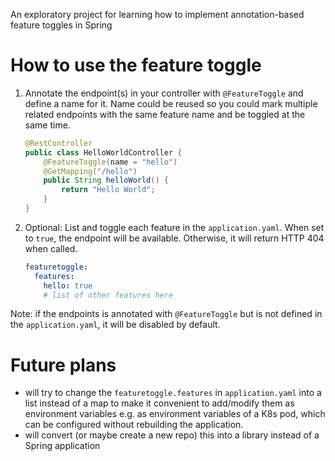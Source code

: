 An exploratory project for learning how to implement annotation-based feature toggles in Spring

# How to use the feature toggle
1. Annotate the endpoint(s) in your controller with `@FeatureToggle` and define a name for it.
Name could be reused so you could mark multiple related endpoints with the same feature name and be toggled at the same time.
    ```java
    @RestController
    public class HelloWorldController {
        @FeatureToggle(name = "hello")
        @GetMapping("/hello")
        public String helloWorld() {
            return "Hello World";
        }
    }
    ```
2. Optional: List and toggle each feature in the `application.yaml`. When set to `true`, the endpoint will be available.
Otherwise, it will return HTTP 404 when called.
    ```yaml
    featuretoggle:
      features:
        hello: true
        # list of other features here    
    ```
   
Note: if the endpoints is annotated with `@FeatureToggle` but is not defined in the `application.yaml`, it will be disabled by default.

# Future plans
- will try to change the `featuretoggle.features` in `application.yaml` into a list instead of a map to make it convenient to add/modify them as environment variables
e.g. as environment variables of a K8s pod, which can be configured without rebuilding the application.
- will convert (or maybe create a new repo) this into a library instead of a Spring application
